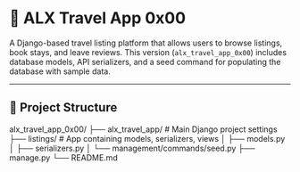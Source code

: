 # 🧳 ALX Travel App 0x00

A Django-based travel listing platform that allows users to browse listings, book stays, and leave reviews. This version (`alx_travel_app_0x00`) includes database models, API serializers, and a seed command for populating the database with sample data.

---

## 📁 Project Structure


alx_travel_app_0x00/
├── alx_travel_app/ # Main Django project settings
├── listings/ # App containing models, serializers, views
│ ├── models.py
│ ├── serializers.py
│ └── management/commands/seed.py
├── manage.py
└── README.md

